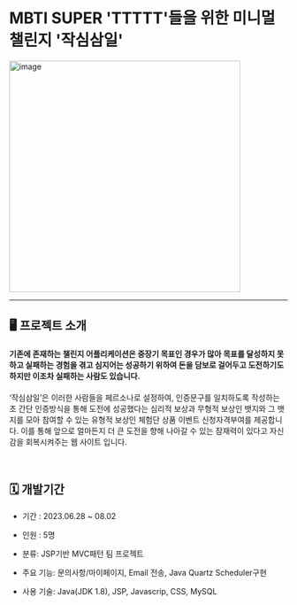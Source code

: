 # MBTI SUPER 'TTTTT'들을 위한 미니멀 챌린지 '작심삼일'


<img width="418" alt="image" src="https://github.com/ryuahnee/Challenge3Day/assets/135402890/5405afb8-d87a-472c-8833-11b24dac8086">

---

## 🖥️  프로젝트 소개 
#### 기존에 존재하는 챌린지 어플리케이션은 중장기 목표인 경우가 많아 목표를 달성하지 못하고 실패하는 경험을 겪고 심지어는 성공하기 위하여 돈을 담보로 걸어두고 도전하기도 하지만 이조차 실패하는 사람도 있습니다.
‘작심삼일’은 이러한 사람들을 페르소나로 설정하여, 인증문구를 일치하도록 작성하는 초 간단 인증방식을 통해 도전에 성공했다는 심리적 보상과 무형적 보상인 뱃지와 그 뱃지를 모아 참여할 수 있는 유형적 보상인 체험단 상품 이벤트 신청자격부여를 제공합니다.
이를 통해 앞으로 얼마든지 더 큰 도전을 향해 나아갈 수 있는 잠재력이 있다고 자신감을 회복시켜주는 웹 사이트 입니다.


<br>

## 🗓️  개발기간
* 기간 : 2023.06.28 ~ 08.02

* 인원 : 5명

* 분류: JSP기반 MVC패턴 팀 프로젝트

* 주요 기능: 문의사항/마이페이지, Email 전송, Java Quartz Scheduler구현

* 사용 기술: Java(JDK 1.8), JSP, Javascrip, CSS, MySQL


